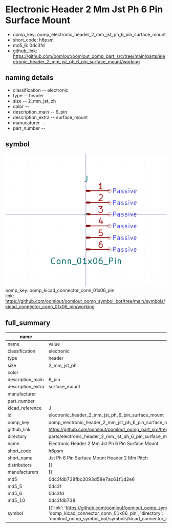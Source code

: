 # Electronic Header 2 Mm Jst Ph 6 Pin Surface Mount

  
* oomp_key: oomp_electronic_header_2_mm_jst_ph_6_pin_surface_mount 
* short_code: h6psm
* md5_6: 0dc3fd  
* github_link: https://github.com/oomlout/oomlout_oomp_part_src/tree/main/parts/electronic_header_2_mm_jst_ph_6_pin_surface_mount/working  
## naming details
* classification -- electronic
* type -- header
* size -- 2_mm_jst_ph
* color -- 
* description_main -- 6_pin
* description_extra -- surface_mount
* manucaturer -- 
* part_number -- 



## symbol

![](symbol/0/working/working_600.png)  
oomp_key: oomp_kicad_connector_conn_01x06_pin  
link: https://github.com/oomlout/oomlout_oomp_symbol_bot/tree/main/symbols/kicad_connector_conn_01x06_pin/working  


## full_summary
| name | value | 
| --- | --- | 
| name | value | 
| classification | electronic | 
| type | header | 
| size | 2_mm_jst_ph | 
| color |  | 
| description_main | 6_pin | 
| description_extra | surface_mount | 
| manufacturer |  | 
| part_number |  | 
| kicad_reference | J | 
| id | electronic_header_2_mm_jst_ph_6_pin_surface_mount | 
| oomp_key | oomp_electronic_header_2_mm_jst_ph_6_pin_surface_mount | 
| github_link | https://github.com/oomlout/oomlout_oomp_part_src/tree/main/parts/electronic_header_2_mm_jst_ph_6_pin_surface_mount/working | 
| directory | parts/electronic_header_2_mm_jst_ph_6_pin_surface_mount | 
| name | Electronic Header 2 Mm Jst Ph 6 Pin Surface Mount | 
| short_code | h6psm | 
| short_name | Jst Ph 6 Pin Surface Mount Header 2 Mm Pitch | 
| distributors | [] | 
| manufacturers | [] | 
| md5 | 0dc3fdb738fbc2093d58e7ac61f1d2e6 | 
| md5_5 | 0dc3f | 
| md5_6 | 0dc3fd | 
| md5_10 | 0dc3fdb738 | 
| symbol | [{'link': 'https://github.com/oomlout/oomlout_oomp_symbol_bot/tree/main/symbols/kicad_connector_conn_01x06_pin', 'oomp_key': 'oomp_kicad_connector_conn_01x06_pin', 'directory': 'oomlout_oomp_symbol_bot/symbols/kicad_connector_conn_01x06_pin//working/working.kicad_sym'}] | 
